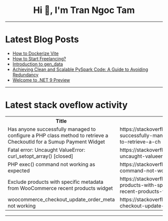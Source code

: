 <h1 align="center">Hi 👋, I'm Tran Ngoc Tam</h1>

---

# Latest Blog Posts 
<!-- BLOG-POST-LIST:START -->
- [How to Dockerize Vite](https://dev.to/code42cate/how-to-dockerize-vite-44d3)
- [How to Start Freelancing?](https://dev.to/itshayder/how-to-start-freelancing-38bo)
- [Introduction to gen_data](https://dev.to/patfinder/introduction-to-gendata-2p83)
- [Achieving Clean and Scalable PySpark Code: A Guide to Avoiding Redundancy](https://dev.to/gugomes/achieving-clean-and-scalable-pyspark-code-a-guide-to-avoiding-redundancy-5df0)
- [Welcome to .NET 9 Preview](https://dev.to/dot_nettips_a4e90828daa4/welcome-to-net-9-preview-2afj)
<!-- BLOG-POST-LIST:END -->

---

# Latest stack oveflow activity
<table>
  <tr><th>Title</th><th>Link</th></tr>
  <!-- STACKOVERFLOW:START --><tr><td>Has anyone successfully managed to configure a PHP class method to retrieve a CheckoutId for a Sumup Payment Widget</td><td>https://stackoverflow.com/questions/79004254/has-anyone-successfully-managed-to-configure-a-php-class-method-to-retrieve-a-ch</td></tr><tr><td>Fatal error: Uncaught ValueError: curl_setopt_array&lpar;&rpar; [closed]</td><td>https://stackoverflow.com/questions/79004187/fatal-error-uncaught-valueerror-curl-setopt-array</td></tr><tr><td>PHP exec&lpar;&rpar; command not working as expected</td><td>https://stackoverflow.com/questions/79004113/php-exec-command-not-working-as-expected</td></tr><tr><td>Exclude products with specific metadata from WooCommerce recent products widget</td><td>https://stackoverflow.com/questions/79003980/exclude-products-with-specific-metadata-from-woocommerce-recent-products-widget</td></tr><tr><td>woocommerce_checkout_update_order_meta not working</td><td>https://stackoverflow.com/questions/79003914/woocommerce-checkout-update-order-meta-not-working</td></tr><!-- STACKOVERFLOW:END -->
</table>

---


